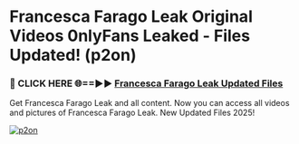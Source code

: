 # Francesca Farago Leak Original Videos 0nlyFans Leaked - Files Updated! (p2on)

<h3>🔴 CLICK HERE 🌐==►► <a href="https://tinyurl.com/2wckxsce" rel="nofollow">Francesca Farago Leak Updated Files</a></h3>

Get Francesca Farago Leak and all content. Now you can access all videos and pictures of Francesca Farago Leak. New Updated Files 2025!

[![p2on](https://i.imgur.com/AFduVYN.gif)](https://tinyurl.com/2wckxsce)
